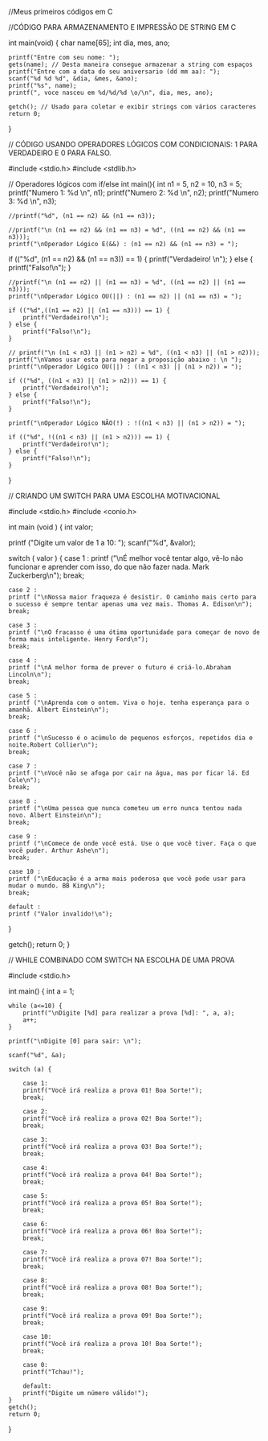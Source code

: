 //Meus primeiros códigos em C

//CÓDIGO PARA ARMAZENAMENTO E IMPRESSÃO DE STRING EM C

int main(void)
{
char name[65];
int dia, mes, ano;

    printf("Entre com seu nome: ");
    gets(name); // Desta maneira consegue armazenar a string com espaços
    printf("Entre com a data do seu aniversario (dd mm aa): "); 
    scanf("%d %d %d", &dia, &mes, &ano);
    printf("%s", name);
    printf(", voce nasceu em %d/%d/%d \o/\n", dia, mes, ano);
    
    getch(); // Usado para coletar e exibir strings com vários caracteres 
    return 0;
}


// CÓDIGO USANDO OPERADORES LÓGICOS COM CONDICIONAIS: 1 PARA VERDADEIRO E 0 PARA FALSO.

#include <stdio.h>
#include <stdlib.h>

// Operadores lógicos com if/else
int main(){
    int n1 = 5, n2 = 10, n3 = 5;
    printf("Numero 1: %d \n", n1);
    printf("Numero 2: %d \n", n2);
    printf("Numero 3: %d \n", n3);
    
    //printf("%d", (n1 == n2) && (n1 == n3));
    
    //printf("\n (n1 == n2) && (n1 == n3) = %d", ((n1 == n2) && (n1 == n3)));
    printf("\nOperador Lógico E(&&) : (n1 == n2) && (n1 == n3) = ");
    
   if (("%d", (n1 == n2) && (n1 == n3)) == 1) {
        printf("Verdadeiro! \n");
    } else {
        printf("Falso!\n");
    }
   
    //printf("\n (n1 == n2) || (n1 == n3) = %d", ((n1 == n2) || (n1 == n3)));
    printf("\nOperador Lógico OU(||) : (n1 == n2) || (n1 == n3) = ");
   
    if (("%d",((n1 == n2) || (n1 == n3))) == 1) {
        printf("Verdadeiro!\n");
    } else {
        printf("Falso!\n");
    }
   
    // printf("\n (n1 < n3) || (n1 > n2) = %d", ((n1 < n3) || (n1 > n2)));
    printf("\nVamos usar esta para negar a proposição abaixo : \n ");
    printf("\nOperador Lógico OU(||) : ((n1 < n3) || (n1 > n2)) = ");
   
    if (("%d", ((n1 < n3) || (n1 > n2))) == 1) {
        printf("Verdadeiro!\n");
    } else {
        printf("Falso!\n");
    }
    
    printf("\nOperador Lógico NÃO(!) : !((n1 < n3) || (n1 > n2)) = ");
   
    if (("%d", !((n1 < n3) || (n1 > n2))) == 1) {
        printf("Verdadeiro!\n");
    } else {
        printf("Falso!\n");
    }
    
}


// CRIANDO UM SWITCH PARA UMA ESCOLHA MOTIVACIONAL

#include <stdio.h>
#include <conio.h>

int main (void )
{
  int valor;
  
  printf ("Digite um valor de 1 a 10: ");
  scanf("%d", &valor);
  
  switch ( valor )
  {
    case 1 :
    printf ("\nÉ melhor você tentar algo, vê-lo não funcionar e aprender com isso, do que não fazer nada. Mark Zuckerberg\n");
    break;
    
    case 2 :
    printf ("\nNossa maior fraqueza é desistir. O caminho mais certo para o sucesso é sempre tentar apenas uma vez mais. Thomas A. Edison\n");
    break;
    
    case 3 :
    printf ("\nO fracasso é uma ótima oportunidade para começar de novo de forma mais inteligente. Henry Ford\n");
    break;
    
    case 4 :
    printf ("\nA melhor forma de prever o futuro é criá-lo.Abraham Lincoln\n");
    break;
    
    case 5 :
    printf ("\nAprenda com o ontem. Viva o hoje. tenha esperança para o amanhã. Albert Einstein\n");
    break;
    
    case 6 :
    printf ("\nSucesso é o acúmulo de pequenos esforços, repetidos dia e noite.Robert Collier\n");
    break;
    
    case 7 :
    printf ("\nVocê não se afoga por cair na água, mas por ficar lá. Ed Cole\n");
    break;
    
    case 8 :
    printf ("\nUma pessoa que nunca cometeu um erro nunca tentou nada novo. Albert Einstein\n");
    break;
    
    case 9 :
    printf ("\nComece de onde você está. Use o que você tiver. Faça o que você puder. Arthur Ashe\n");
    break;
    
    case 10 :
    printf ("\nEducação é a arma mais poderosa que você pode usar para mudar o mundo. BB King\n");
    break;
    
    default :
    printf ("Valor invalido!\n");
  }
  
  getch();
  return 0;
}


// WHILE COMBINADO COM SWITCH NA ESCOLHA DE UMA PROVA

#include <stdio.h>

int main()
{
    int a = 1;
    
    while (a<=10) {
        printf("\nDigite [%d] para realizar a prova [%d]: ", a, a);
        a++;
    }
    
    printf("\nDigite [0] para sair: \n");
    
    scanf("%d", &a);
    
    switch (a) {
        
        case 1:
        printf("Você irá realiza a prova 01! Boa Sorte!");
        break;
        
        case 2:
        printf("Você irá realiza a prova 02! Boa Sorte!");
        break;
        
        case 3:
        printf("Você irá realiza a prova 03! Boa Sorte!");
        break;
        
        case 4:
        printf("Você irá realiza a prova 04! Boa Sorte!");
        break;
        
        case 5:
        printf("Você irá realiza a prova 05! Boa Sorte!");
        break;
        
        case 6:
        printf("Você irá realiza a prova 06! Boa Sorte!");
        break;
        
        case 7:
        printf("Você irá realiza a prova 07! Boa Sorte!");
        break;
        
        case 8:
        printf("Você irá realiza a prova 08! Boa Sorte!");
        break;
        
        case 9:
        printf("Você irá realiza a prova 09! Boa Sorte!");
        break;
        
        case 10:
        printf("Você irá realiza a prova 10! Boa Sorte!");
        break;
        
        case 0:
        printf("Tchau!");
        
        default:
        printf("Digite um número válido!");
    }
    getch();
    return 0;
}

